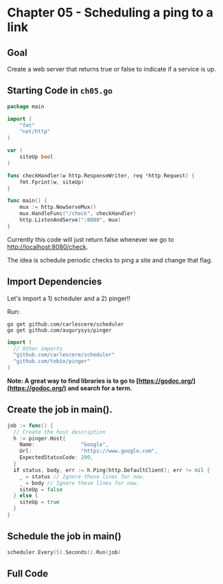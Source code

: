# Chapter 05 - Scheduling a ping to a link

## Goal

Create a web server that returns true or false to indicate if a service is up.

## Starting Code in `ch05.go`

```go
package main

import (
	"fmt"
	"net/http"
)

var (
	siteUp bool
)

func checkHandler(w http.ResponseWriter, req *http.Request) {
	fmt.Fprint(w, siteUp)
}

func main() {
	mux := http.NewServeMux()
	mux.HandleFunc("/check", checkHandler)
	http.ListenAndServe(":8080", mux)
}
```

Currently this code will just return false whenever we go to [http://localhost:8080/check](http://localhost:8080/check).

The idea is schedule periodic checks to ping a site and change that flag.

## Import Dependencies

Let's import a 1) scheduler and a 2) pinger!!

Run:
```
go get github.com/carlescere/scheduler
go get github.com/augurysys/pinger
```

```go
import (
  // Other imports
  "github.com/carlescere/scheduler"
  "github.com/tobio/pinger"
)

```

**Note: A great way to find libraries is to go to [https://godoc.org/](https://godoc.org/) and search for a term.**


## Create the job in main().
```go
job := func() {
  // Create the host description
  h := pinger.Host{
    Name:               "Google",
    Url:                "https://www.google.com",
    ExpectedStatusCode: 200,
  }
  if status, body, err := h.Ping(http.DefaultClient); err != nil {
    _ = status // Ignore these lines for now.
    _ = body // Ignore these lines for now.
    siteUp = false
  } else {
    siteUp = true
  }
}

```

## Schedule the job in main()
```go
scheduler.Every(5).Seconds().Run(job)
```

## Full Code
